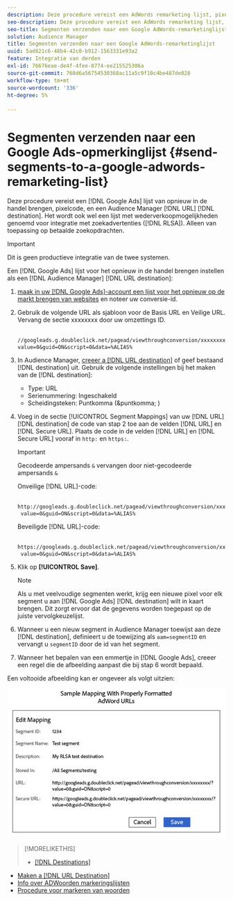 ```yaml
---
description: Deze procedure vereist een AdWords remarketing lijst, pixelcode, en een Audience Manager URL bestemming. Het is ook gekend als remarketing lijst voor de integratie van onderzoeksadvertenties (RLSA). Alleen van toepassing op betaalde zoekopdrachten.
seo-description: Deze procedure vereist een AdWords remarketing lijst, pixelcode, en een Audience Manager URL bestemming. Het is ook gekend als remarketing lijst voor de integratie van onderzoeksadvertenties (RLSA). Alleen van toepassing op betaalde zoekopdrachten.
seo-title: Segmenten verzenden naar een Google AdWords-remarketinglijst
solution: Audience Manager
title: Segmenten verzenden naar een Google AdWords-remarketinglijst
uuid: 5ad821c6-48b4-42c0-b912-1563331e93a2
feature: Integratie van derden
exl-id: 76676eae-de4f-4fee-8774-ee215525306a
source-git-commit: 760d6a56754530368ac11a5c9f10c4be487de028
workflow-type: tm+mt
source-wordcount: '336'
ht-degree: 5%

---
```


# Segmenten verzenden naar een Google Ads-opmerkinglijst {#send-segments-to-a-google-adwords-remarketing-list}

Deze procedure vereist een [!DNL Google Ads] lijst van opnieuw in de handel brengen, pixelcode, en een Audience Manager [!DNL URL] [!DNL destination]. Het wordt ook wel een lijst met wederverkoopmogelijkheden genoemd voor integratie met zoekadvertenties ([!DNL RLSA]). Alleen van toepassing op betaalde zoekopdrachten.

>[!IMPORTANT]
>Dit is geen productieve integratie van de twee systemen.

Een [!DNL Google Ads] lijst voor het opnieuw in de handel brengen instellen als een [!DNL Audience Manager] [!DNL URL destination]:

1. [maak in uw [!DNL Google Ads]-account een lijst voor het opnieuw op de markt brengen van websites](https://support.google.com/adwords/answer/2454064?hl=en) en noteer uw conversie-id.
1. Gebruik de volgende URL als sjabloon voor de Basis URL en Veilige URL. Vervang de sectie xxxxxxxx door uw omzettings ID.

   ```
    //googleads.g.doubleclick.net/pagead/viewthroughconversion/xxxxxxxx/?value=0&guid=ON&script=0&data=%ALIAS%
   ```

1. In Audience Manager, [creeer a [!DNL URL destination]](../../features/destinations/create-url-destination.md) of geef bestaand [!DNL destination] uit. Gebruik de volgende instellingen bij het maken van de [!DNL destination]:
   * Type: URL
   * Serienummering: Ingeschakeld
   * Scheidingsteken: Puntkomma (&amp;puntkomma; )

1. Voeg in de sectie [!UICONTROL Segment Mappings] van uw [!DNL URL] [!DNL destination] de code van stap 2 toe aan de velden [!DNL URL] en [!DNL Secure URL]. Plaats de code in de velden [!DNL URL] en [!DNL Secure URL] vooraf in `http:` en `https:`.

   >[!IMPORTANT]
   >
   >Gecodeerde ampersands `&` vervangen door niet-gecodeerde ampersands `&`

   Onveilige [!DNL URL]-code:

   ```
    http://googleads.g.doubleclick.net/pagead/viewthroughconversion/xxxxxxxx/?
    value=0&guid=ON&script=0&data=%ALIAS%
   ```

   Beveiligde [!DNL URL]-code:

   ```
    https://googleads.g.doubleclick.net/pagead/viewthroughconversion/xxxxxxxx/?
    value=0&guid=ON&script=0&data=%ALIAS%
   ```

1. Klik op **[!UICONTROL Save]**.

   >[!NOTE]
   >
   >Als u met veelvoudige segmenten werkt, krijg een nieuwe pixel voor elk segment u aan [!DNL Google Ads] [!DNL destination] wilt in kaart brengen. Dit zorgt ervoor dat de gegevens worden toegepast op de juiste vervolgkeuzelijst.

1. Wanneer u een nieuw segment in Audience Manager toewijst aan deze [!DNL destination], definieert u de toewijzing als `aam=segmentID` en vervangt u `segmentID` door de id van het segment.
1. Wanneer het bepalen van een emmertje in [!DNL Google Ads], creeer een regel die de afbeelding aanpast die bij stap 6 wordt bepaald.

Een voltooide afbeelding kan er ongeveer als volgt uitzien:

![](../assets/rlsa_mapping.png)

>[!MORELIKETHIS]
>
>* [[!DNL Destinations]](../../features/destinations/destinations.md)
* [Maken a [!DNL URL Destination]](../../features/destinations/create-url-destination.md)
* [Info over ADWoorden markeringslijsten](https://support.google.com/adwords/answer/2472738)
* [Procedure voor markeren van woorden](https://support.google.com/adwords/answer/2454000)

